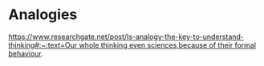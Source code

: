 # Analogies

[https://www.researchgate.net/post/Is-analogy-the-key-to-understand-thinking#:~:text=Our whole thinking even sciences,because of their formal behaviour](https://www.researchgate.net/post/Is-analogy-the-key-to-understand-thinking#:~:text=Our%20whole%20thinking%20even%20sciences,because%20of%20their%20formal%20behaviour).
